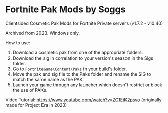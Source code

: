 # Fortnite Pak Mods by Soggs
Clientsided Cosmetic Pak Mods for Fortnite Private servers (v1.7.2 - v10.40)

Archived from 2023. Windows only.

How to use:
1) Download a cosmetic pak from one of the appropriate folders.
2) Download the sig in correlation to your version's season in the Sigs folder.
3) Go to `FortniteGame\Content\Paks` in your build's folder.
4) Move the pak and sig file to the Paks folder and rename the SIG to match the same name as the PAK.
5) Launch your game through any launcher which doesn't restrict or block the use of PAKs.

Video Tutorial: https://www.youtube.com/watch?v=ZC1EiK2psvo (originally made for Project Era in 2023)
